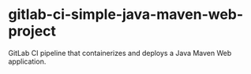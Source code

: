 # gitlab-ci-simple-java-maven-web-project
GitLab CI pipeline that containerizes and deploys a Java Maven Web application.
